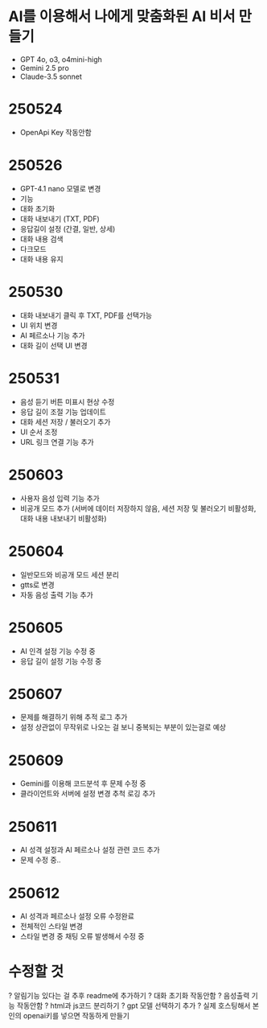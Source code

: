 # AI를 이용해서 나에게 맞춤화된 AI 비서 만들기
- GPT 4o, o3, o4mini-high
- Gemini 2.5 pro
- Claude-3.5 sonnet

# 250524
- OpenApi Key 작동안함

# 250526
- GPT-4.1 nano 모델로 변경
- 기능
- 대화 초기화
- 대화 내보내기 (TXT, PDF)
- 응답길이 설정 (간결, 일반, 상세)
- 대화 내용 검색
- 다크모드
- 대화 내용 유지

# 250530
- 대화 내보내기 클릭 후 TXT, PDF를 선택가능
- UI 위치 변경
- AI 페르소나 기능 추가
- 대화 길이 선택 UI 변경

# 250531
- 음성 듣기 버튼 미표시 현상 수정
- 응답 길이 조절 기능 업데이트
- 대화 세션 저장 / 불러오기 추가
- UI 순서 조정
- URL 링크 연결 기능 추가

# 250603
- 사용자 음성 입력 기능 추가
- 비공개 모드 추가 (서버에 데이터 저장하지 않음, 세션 저장 및 불러오기 비활성화, 대화 내용 내보내기 비활성화)

# 250604
- 일반모드와 비공개 모드 세션 분리
- gtts로 변경
- 자동 음성 출력 기능 추가

# 250605
- AI 인격 설정 기능 수정 중
- 응답 길이 설정 기능 수정 중

# 250607
- 문제를 해결하기 위해 추적 로그 추가
- 설정 상관없이 무작위로 나오는 걸 보니 중복되는 부분이 있는걸로 예상

# 250609
- Gemini를 이용해 코드분석 후 문제 수정 중
- 클라이언트와 서버에 설정 변경 추척 로깅 추가

# 250611
- AI 성격 설정과 AI 페르소나 설정 관련 코드 추가
- 문제 수정 중..

# 250612
- AI 성격과 페르소나 설정 오류 수정완료
- 전체적인 스타일 변경
- 스타일 변경 중 채팅 오류 발생해서 수정 중



# 수정할 것
? 알림기능 있다는 걸 추후 readme에 추가하기
? 대화 초기화 작동안함
? 음성출력 기능 작동안함
? html과 js코드 분리하기
? gpt 모델 선택하기 추가
? 실제 호스팅해서 본인의 openai키를 넣으면 작동하게 만들기

